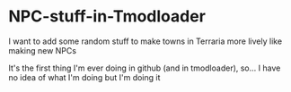 # NPC-stuff-in-Tmodloader

I want to add some random stuff to make towns in Terraria more lively like making new NPCs

It's the first thing I'm ever doing in github (and in tmodloader), so... I have no idea of what I'm doing but I'm doing it 
